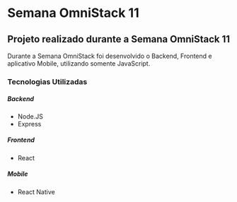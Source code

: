 # Semana OmniStack 11

## Projeto realizado durante a Semana OmniStack 11
Durante a Semana OmniStack foi desenvolvido o Backend, Frontend e aplicativo Mobile, utilizando somente JavaScript.
### Tecnologias Utilizadas

##### Backend
- Node.JS
- Express

##### Frontend
- React

##### Mobile
- React Native